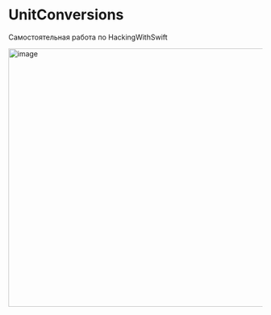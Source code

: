 # UnitConversions

Самостоятельная работа по HackingWithSwift

<img width="513" alt="image" src="https://user-images.githubusercontent.com/68381498/167295697-7559544a-d4d4-410a-a2d8-8e11154f0577.png">
